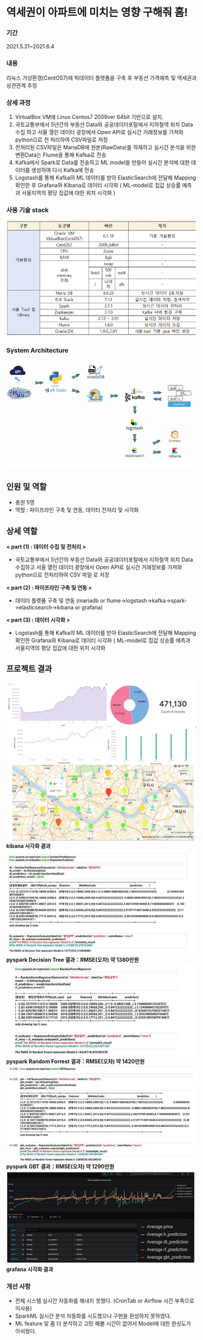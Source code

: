 
 # 역세권이 아파트에 미치는 영향 구해줘 홈!
 
 ### 기간  
 2021.5.31~2021.6.4  
 
 ### 내용   
 리눅스 가상환경(CentOS7)에 빅데이터 플랫폼을 구축 후 부동산 가격예측 및 역세권과 상관관계 추정   
 
 ### 상세 과정
1. VirtualBox VM에 Linux Centos7 2009ver 64bit 기반으로 설치. 
2. 국토교통부에서 5년간의 부동산 Data와 공공데이터포탈에서 지하철역 위치 Data 수집 하고 서울 열린 데이터 광장에서 Open API로 실시간 거래정보를 가져와 python으로 전 처리하여 CSV파일로 저장
3. 전처리된 CSV파일은 MariaDB에 원본(RawData)를 적재하고 실시간 분석을 위한 변환Data는 Flume을 통해 Kafka로 전송
4. Kafka에서 Spark로 Data를 전송하고 ML model을 만들어 실시간 분석에 대한 데이터를 생성하여 다시 Kafka에 전송
5. Logstash를 통해 Kafka의 ML 데이터를 받아 ElasticSearch에 전달해 Mapping 확인한 후 Grafana와 Kibana로 데이터 시각화
( ML-model로 집값 상승률 예측과 서울지역의 평당 집값에 대한 위치 시각화 )
 
 ### 사용 기술 stack
 
 ![image](./dataset/stack.png)


### System Architecture  

 ![image](./dataset/arc.png)    



## 인원 및 역할  
  - 총원 5명 
  - 역할 : 파이프라인 구축 및 연동, 데이터 전처리 및 시각화
## 상세 역할
  
 **< part (1) : 데이터 수집 및 전처리 >**   
  - 국토교통부에서 5년간의 부동산 Data와 공공데이터포탈에서 지하철역 위치 Data 수집하고 서울 
    열린 데이터 광장에서 Open API로 실시간 거래정보를 가져와 python으로 전처리하여 CSV 파일      로 저장

  **< part (2) : 파이프라인 구축 및 연동 >**      
  - 데이터 플랫폼 구축 및 연동
   (mariadb or flume->logstash->kafka->spark->elasticsearch->kibana or grafana)
 
  **< part (3) : 데이터 시각화 >**  
  - Logstash를 통해 Kafka의 ML 데이터를 받아 ElasticSearch에 전달해 Mapping 확인한 Grafana와 Kibana로 데이터 시각화 ( ML-model로 집값 상승률 예측과 서울지역의 평당 집값에 대한 위치 시각화  

## 프로젝트 결과


![image](./dataset/res1.png)   
 **kibana 시각화 결과**  
![image](./dataset/dt.png)  
**pyspark Decision Tree 결과：RMSE(오차) 약 1380만원**  
![image](./dataset/rf.png)   
**pyspark Random Forrest 결과：RMSE(오차) 약 1420만원**  
![image](./dataset/gbt.png)     
**pyspark GBT 결과：RMSE(오차) 약 1290만원**  
![image](./dataset/graf.png)   
**grafana 시각화 결과**  

### 개선 사항
- 전체 시스템 실시간 자동화를 해내지 못했다. (CronTab or Airflow 시간 부족으로 미사용)   
- SparkML 실시간 분석 자동화를 시도했으나 구현을 완성하지 못하였다. 
- ML feature 및 좀 더 분석하고 고민 해볼 시간이 없어서 Model에 대한 완성도가 아쉬웠다.
